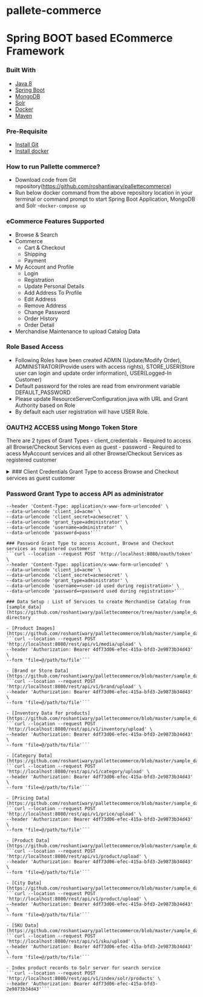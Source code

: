 # pallete-commerce

# Spring BOOT based ECommerce Framework

### Built With
- [Java 8](http://www.oracle.com/technetwork/java/javase/downloads/jdk8-downloads-2133151.html)
- [Spring Boot](http://docs.spring.io/spring-boot)
- [MongoDB](https://www.mongodb.com)
- [Solr](https://lucene.apache.org/solr/)
- [Docker](https://www.docker.com)
- [Maven](https://maven.apache.org)

### Pre-Requisite
- [Install Git](https://git-scm.com/book/en/v2/Getting-Started-Installing-Git)
- [Install docker](https://docs.docker.com/get-docker/)

### How to run Pallette commerce?
- Download code from Git repository(https://github.com/roshantiwary/pallettecommerce)
- Run below docker command from the above repository location in your terminal or command prompt to start Spring Boot Application, MongoDB and Solr 
	-```docker-compose up```

### eCommerce Features Supported
- Browse & Search
- Commerce
	- Cart & Checkout
	- Shipping
	- Payment
- My Account and Profile
	- Login
	- Registration
	- Update Personal Details
	- Add Address To Profile
	- Edit Address
	- Remove Address
	- Change Password
	- Order History
	- Order Detail
- Merchandise Maintenance to upload Catalog Data

### Role Based Access
- Following Roles have been created ADMIN (Update/Modify Order), ADMINISTRATOR(Provide users with access rights), STORE_USER(Store user can login and update order information), USER(Logged-In Customer)
- Default password for the roles are read from environment variable DEFAULT_PASSWORD
- Please update ResourceServerConfiguration.java with URL and Grant Authority based on Role
- By default each user registration will have USER Role.

### OAUTH2 ACCESS using Mongo Token Store
There are 2 types of Grant Types
	- client_credentials - Required to access all Browse/Checkout Services even as guest
	- password - Required to acess MyAccount services and all other Browse/Checkout Services as registered customer

<details><summary>### Client Credentials Grant Type to access Browse and Checkout services as guest customer</summary>
<p>
```python
print("```curl --location --request POST 'http://localhost:8080/oauth/token' \
--header 'Content-Type: application/x-www-form-urlencoded' \
--data-urlencode 'client_id=acme' \
--data-urlencode 'client_secret=acmesecret' \
--data-urlencode 'grant_type=client_credentials'```")
```

</p>
</details>

### Password Grant Type to access API as administrator
```curl --location --request POST 'http://localhost:8080/oauth/token' \
--header 'Content-Type: application/x-www-form-urlencoded' \
--data-urlencode 'client_id=acme' \
--data-urlencode 'client_secret=acmesecret' \
--data-urlencode 'grant_type=administrator' \
--data-urlencode 'username=administrator' \
--data-urlencode 'password=pass'```

### Password Grant Type to access Account, Browse and Checkout services as registered customer
```curl --location --request POST 'http://localhost:8080/oauth/token' \
--header 'Content-Type: application/x-www-form-urlencoded' \
--data-urlencode 'client_id=acme' \
--data-urlencode 'client_secret=acmesecret' \
--data-urlencode 'grant_type=administrator' \
--data-urlencode 'username=<user-id used during registration>' \
--data-urlencode 'password=<password used during registration>'```

### Data Setup : List of Services to create Merchandise Catalog from [sample_data](https://github.com/roshantiwary/pallettecommerce/tree/master/sample_data) directory

- [Product Images](https://github.com/roshantiwary/pallettecommerce/blob/master/sample_data/01_Images.csv)
```curl --location --request POST 'http://localhost:8080/rest/api/v1/media/upload' \
--header 'Authorization: Bearer 4df73d06-efec-415a-bfd3-2e9873b34d43' \
--form 'file=@/path/to/file'```

- [Brand or Store Data](https://github.com/roshantiwary/pallettecommerce/blob/master/sample_data/02_Brand.csv)
```curl --location --request POST 'http://localhost:8080/rest/api/v1/brand/upload' \
--header 'Authorization: Bearer 4df73d06-efec-415a-bfd3-2e9873b34d43' \
--form 'file=@/path/to/file'```

- [Inventory Data for products](https://github.com/roshantiwary/pallettecommerce/blob/master/sample_data/03_Inventory.csv)
```curl --location --request POST 'http://localhost:8080/rest/api/v1/inventory/upload' \
--header 'Authorization: Bearer 4df73d06-efec-415a-bfd3-2e9873b34d43' \
--form 'file=@/path/to/file'```

- [Category Data](https://github.com/roshantiwary/pallettecommerce/blob/master/sample_data/04_Category_New.csv)
```curl --location --request POST 'http://localhost:8080/rest/api/v1/category/upload' \
--header 'Authorization: Bearer 4df73d06-efec-415a-bfd3-2e9873b34d43' \
--form 'file=@/path/to/file'```

- [Pricing Data](https://github.com/roshantiwary/pallettecommerce/blob/master/sample_data/05_Price.csv)
```curl --location --request POST 'http://localhost:8080/rest/api/v1/price/upload' \
--header 'Authorization: Bearer 4df73d06-efec-415a-bfd3-2e9873b34d43' \
--form 'file=@/path/to/file'```

- [Product Data](https://github.com/roshantiwary/pallettecommerce/blob/master/sample_data/06_Product.csvv)
```curl --location --request POST 'http://localhost:8080/rest/api/v1/product/upload' \
--header 'Authorization: Bearer 4df73d06-efec-415a-bfd3-2e9873b34d43' \
--form 'file=@/path/to/file'```

- [City Data](https://github.com/roshantiwary/pallettecommerce/blob/master/sample_data/07_City.csv)
```curl --location --request POST 'http://localhost:8080/rest/api/v1/product/upload' \
--header 'Authorization: Bearer 4df73d06-efec-415a-bfd3-2e9873b34d43' \
--form 'file=@/path/to/file'```

- [SKU Data](https://github.com/roshantiwary/pallettecommerce/blob/master/sample_data/08_Sku.csv)
```curl --location --request POST 'http://localhost:8080/rest/api/v1/sku/upload' \
--header 'Authorization: Bearer 4df73d06-efec-415a-bfd3-2e9873b34d43' \
--form 'file=@/path/to/file'```

- Index product records to Solr server for search service
```curl --location --request POST 'http://localhost:8080/rest/api/v1/index/solr/products' \
--header 'Authorization: Bearer 4df73d06-efec-415a-bfd3-2e9873b34d43'```
